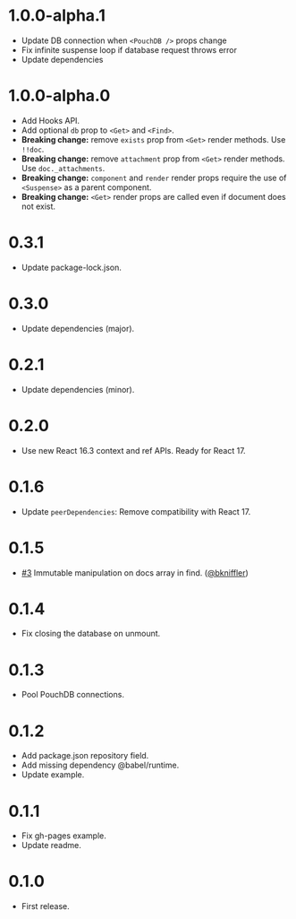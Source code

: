 # 1.0.0-alpha.1

- Update DB connection when `<PouchDB />` props change
- Fix infinite suspense loop if database request throws error
- Update dependencies

# 1.0.0-alpha.0

- Add Hooks API.
- Add optional `db` prop to `<Get>` and `<Find>`.
- **Breaking change:** remove `exists` prop from `<Get>` render methods. Use `!!doc`.
- **Breaking change:** remove `attachment` prop from `<Get>` render methods. Use `doc._attachments`.
- **Breaking change:** `component` and `render` render props require the use of `<Suspense>` as a parent component.
- **Breaking change:** `<Get>` render props are called even if document does not exist.

# 0.3.1

- Update package-lock.json.

# 0.3.0

- Update dependencies (major).

# 0.2.1

- Update dependencies (minor).

# 0.2.0

- Use new React 16.3 context and ref APIs. Ready for React 17.

# 0.1.6

- Update `peerDependencies`: Remove compatibility with React 17.

# 0.1.5

- [#3](https://github.com/ArnoSaine/react-pouchdb/pull/3) Immutable manipulation on docs array in find. ([@bkniffler](https://github.com/bkniffler))

# 0.1.4

- Fix closing the database on unmount.

# 0.1.3

- Pool PouchDB connections.

# 0.1.2

- Add package.json repository field.
- Add missing dependency @babel/runtime.
- Update example.

# 0.1.1

- Fix gh-pages example.
- Update readme.

# 0.1.0

- First release.
